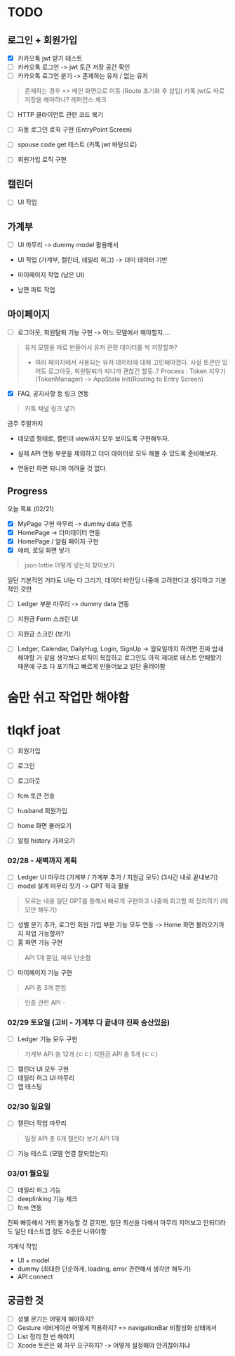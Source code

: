 #  TODO

## 로그인 + 회원가입
- [x] 카카오톡 jwt 받기 테스트
- [ ] 카카오톡 로그인 -> jwt 토큰 저장 공간 확인
- [ ] 카카오톡 로그인 분기 -> 존재하는 유저 / 없는 유저
> 존재하는 경우 => 메인 화면으로 이동 (Route 초기화 후 삽입)
> 카톡 jwt도 따로 저장을 해야하나?
> 레퍼런스 체크

- [ ] HTTP 클라이언트 관련 코드 복기
- [ ] 자동 로그인 로직 구현 (EntryPoint Screen)

- [ ] spouse code get 테스트 (카톡 jwt 바탕으로)
- [ ] 회원가입 로직 구현


## 캘린더
- [ ] UI 작업

## 가계부
- [ ] UI 마무리 -> dummy model 활용해서


- UI 작업 (가계부, 캘린더, 데일리 허그) -> 더미 데이터 기반
- 마이페이지 작업 (남은 UI)


- 남편 파트 작업

## 마이페이지
- [ ] 로그아웃, 회원탈퇴 기능 구현 -> 어느 모델에서 해야할지....
> 유저 모델을 따로 만들어서 유저 관련 데이터를 싹 저장할까?
> - 여러 페이지에서 사용되는 유저 데이터에 대해 고민해야겠다.
> 사실 토큰만 있어도 로그아웃, 회원탈퇴가 되니까 괜찮긴 할듯..?
> Process : Token 지우기 (TokenManager) -> AppState init(Routing to Entry Screen)

- [x] FAQ, 공지사항 등 링크 연동
> 카톡 채널 링크 넣기


금주 주말까지
- 데모앱 형태로, 캘린더 view까지 모두 보이도록 구현해두자.
- 실제 API 연동 부분을 제외하고 더미 데이터로 모두 해볼 수 있도록 준비해보자.

- 연동만 하면 되니까 어려울 것 없다.

## Progress

오늘 목표 (02/21)
- [x] MyPage 구현 마무리 -> dummy data 연동
- [x] HomePage -> 더미데이터 연동
- [x] HomePage / 알림 페이지 구현
- [x] 에러, 로딩 화면 넣기
> json lottie 어떻게 넣는지 찾아보기

일단 기본적인 거라도 UI는 다 그리기, 데이터 바인딩 나중에 고려한다고 생각하고 기본적인 것만
- [ ] Ledger 부분 마무리 -> dummy data 연동

- [ ] 지원금 Form 스크린 UI
- [ ] 지원금 스크린 (보기)

- [ ] Ledger, Calendar, DailyHug, Login, SignUp -> 월요일까지 하려면 진짜 밤새 해야할 거 같음
생각보다 로직이 복잡하고 로그인도 아직 제대로 테스트 안해봤기 때문에 구조 다 포기하고 빠르게 만들어보고 일단 올려야함

# 숨만 쉬고 작업만 해야함
# tlqkf joat
- [ ] 회원가입
- [ ] 로그인
- [ ] 로그아웃
- [ ] fcm 토큰 전송
- [ ] husband 회원가입

- [ ] home 화면 불러오기
- [ ] 알림 history 가져오기

### 02/28 - 새벽까지 계획
- [ ] Ledger UI 마무리 (가계부 / 가계부 추가 / 지원금 모두) (3시간 내로 끝내보기)
- [ ] model 설계 마무리 짓기 -> GPT 적극 활용
> 모르는 내용 일단 GPT를 통해서 빠르게 구현하고 나중에 회고할 때 정리하기 (메모만 해두기)
- [ ] 성별 분기 추가, 로그인 회원 가입 부분 기능 모두 연동 -> Home 화면 불러오기까지 작업 가능할까?
- [ ] 홈 화면 기능 구현
> API 1개 뿐임, 매우 단순함 
- [ ] 마이페이지 기능 구현
> API 총 3개 뿐임

> 인증 관련 API - 


### 02/29 토요일 (고비 - 가계부 다 끝내야 진짜 승산있음)
- [ ] Ledger 기능 모두 구현
> 가계부 API 총 12개 (ㄷㄷ)
> 지원금 API 총 5개 (ㄷㄷ)
- [ ] 캘린더 UI 모두 구현
- [ ] 데일리 허그 UI 마무리
- [ ] 앱 테스팅

### 02/30 일요일
- [ ] 캘린더 작업 마무리
> 일정 API 총 6개
> 캘린더 보기 API 1개

- [ ] 기능 테스트 (모델 연결 잘되었는지)

### 03/01 월요일
- [ ] 데일리 허그 기능
- [ ] deeplinking 기능 체크
- [ ] fcm 연동

진짜 빠듯해서 거의 불가능할 것 같지만, 일단 최선을 다해서 마무리 지어보고
안되더라도 일단 테스트앱 정도 수준은 나와야함

기계식 작업
- UI + model
- dummy (최대한 단순하게, loading, error 관련해서 생각만 해두기)
- API connect



## 궁금한 것
- [ ] 성별 분기는 어떻게 해야하지?
- [ ] Gesture 네비게이션 어떻게 적용하지? => navigationBar 비활성화 상태에서
- [ ] List 정리 한 번 해야지
- [ ] Xcode 토큰은 왜 자꾸 요구하지? -> 어떻게 설정해야 안귀찮아지냐
